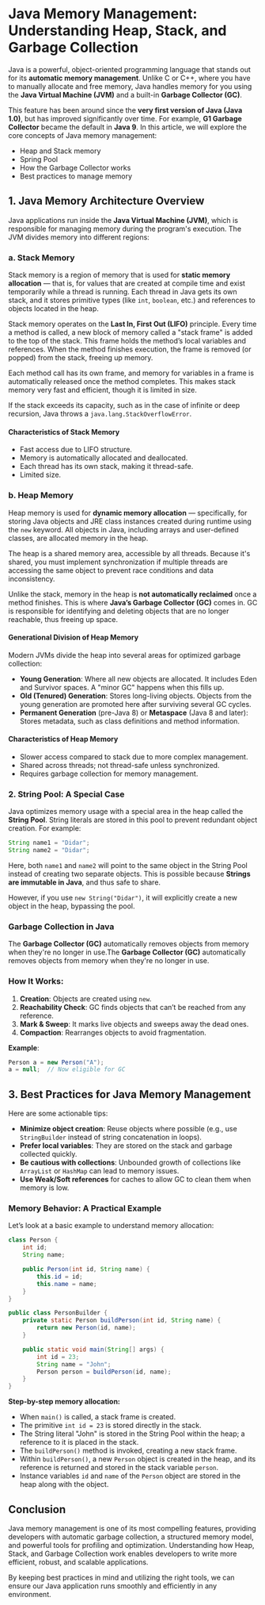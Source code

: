 # Java Memory Management: Understanding Heap, Stack, and Garbage Collection

Java is a powerful, object-oriented programming language that stands out for its **automatic memory management**. Unlike C or C++, where you have to manually allocate and free memory, Java handles memory for you using the **Java Virtual Machine (JVM)** and a built-in **Garbage Collector (GC)**.

This feature has been around since the **very first version of Java (Java 1.0)**, but has improved significantly over time. For example, **G1 Garbage Collector** became the default in **Java 9**.
In this article, we will explore the core concepts of Java memory management:
* Heap and Stack memory
* Spring Pool
* How the Garbage Collector works
* Best practices to manage memory

## 1. Java Memory Architecture Overview

Java applications run inside the **Java Virtual Machine (JVM)**, which is responsible for managing memory during the program's execution. The JVM divides memory into different regions:

### a. Stack Memory
Stack memory is a region of memory that is used for **static memory allocation** — that is, for values that are created at compile time and exist temporarily while a thread is running. Each thread in Java gets its own stack, and it stores primitive types (like `int`, `boolean`, etc.) and references to objects located in the heap.

Stack memory operates on the **Last In, First Out (LIFO)** principle. Every time a method is called, a new block of memory called a "stack frame" is added to the top of the stack. This frame holds the method’s local variables and references. When the method finishes execution, the frame is removed (or popped) from the stack, freeing up memory.

Each method call has its own frame, and memory for variables in a frame is automatically released once the method completes. This makes stack memory very fast and efficient, though it is limited in size.

If the stack exceeds its capacity, such as in the case of infinite or deep recursion, Java throws a `java.lang.StackOverflowError`.

#### Characteristics of Stack Memory

* Fast access due to LIFO structure.
* Memory is automatically allocated and deallocated.
* Each thread has its own stack, making it thread-safe.
* Limited size.

### b. Heap Memory 
Heap memory is used for **dynamic memory allocation** — specifically, for storing Java objects and JRE class instances created during runtime using the `new` keyword. All objects in Java, including arrays and user-defined classes, are allocated memory in the heap.

The heap is a shared memory area, accessible by all threads. Because it's shared, you must implement synchronization if multiple threads are accessing the same object to prevent race conditions and data inconsistency.

Unlike the stack, memory in the heap is **not automatically reclaimed** once a method finishes. This is where **Java’s Garbage Collector (GC)** comes in. GC is responsible for identifying and deleting objects that are no longer reachable, thus freeing up space.

#### Generational Division of Heap Memory

Modern JVMs divide the heap into several areas for optimized garbage collection:

* **Young Generation**: Where all new objects are allocated. It includes Eden and Survivor spaces. A "minor GC" happens when this fills up.
* **Old (Tenured) Generation**: Stores long-living objects. Objects from the young generation are promoted here after surviving several GC cycles.
* **Permanent Generation** (pre-Java 8) or **Metaspace** (Java 8 and later): Stores metadata, such as class definitions and method information.

#### Characteristics of Heap Memory

* Slower access compared to stack due to more complex management.
* Shared across threads; not thread-safe unless synchronized.
* Requires garbage collection for memory management.

### 2. String Pool: A Special Case

Java optimizes memory usage with a special area in the heap called the **String Pool**. String literals are stored in this pool to prevent redundant object creation. For example:

```java
String name1 = "Didar";
String name2 = "Didar";
```

Here, both `name1` and `name2` will point to the same object in the String Pool instead of creating two separate objects. This is possible because **Strings are immutable in Java**, and thus safe to share.

However, if you use `new String("Didar")`, it will explicitly create a new object in the heap, bypassing the pool.

### Garbage Collection in Java
The **Garbage Collector (GC)** automatically removes objects from memory when they're no longer in use.The **Garbage Collector (GC)** automatically removes objects from memory when they're no longer in use.
### How It Works:

1. **Creation**: Objects are created using `new`.
2. **Reachability Check**: GC finds objects that can’t be reached from any reference.
3. **Mark & Sweep**: It marks live objects and sweeps away the dead ones.
4. **Compaction**: Rearranges objects to avoid fragmentation.
   
**Example**:

```java
Person a = new Person("A");
a = null;  // Now eligible for GC
```
## 3. Best Practices for Java Memory Management

Here are some actionable tips:

* **Minimize object creation**: Reuse objects where possible (e.g., use `StringBuilder` instead of string concatenation in loops).
* **Prefer local variables**: They are stored on the stack and garbage collected quickly.
* **Be cautious with collections**: Unbounded growth of collections like `ArrayList` or `HashMap` can lead to memory issues.
* **Use Weak/Soft references** for caches to allow GC to clean them when memory is low.

### Memory Behavior: A Practical Example

Let’s look at a basic example to understand memory allocation:

```java
class Person {
    int id;
    String name;

    public Person(int id, String name) {
        this.id = id;
        this.name = name;
    }
}

public class PersonBuilder {
    private static Person buildPerson(int id, String name) {
        return new Person(id, name);
    }

    public static void main(String[] args) {
        int id = 23;
        String name = "John";
        Person person = buildPerson(id, name);
    }
}
```

**Step-by-step memory allocation:**

* When `main()` is called, a stack frame is created.
* The primitive `int id = 23` is stored directly in the stack.
* The String literal "John" is stored in the String Pool within the heap; a reference to it is placed in the stack.
* The `buildPerson()` method is invoked, creating a new stack frame.
* Within `buildPerson()`, a new `Person` object is created in the heap, and its reference is returned and stored in the stack variable `person`.
* Instance variables `id` and `name` of the `Person` object are stored in the heap along with the object.

## Conclusion

Java memory management is one of its most compelling features, providing developers with automatic garbage collection, a structured memory model, and powerful tools for profiling and optimization. Understanding how Heap, Stack, and Garbage Collection work enables developers to write more efficient, robust, and scalable applications.

By keeping best practices in mind and utilizing the right tools, we can ensure our Java application runs smoothly and efficiently in any environment.
